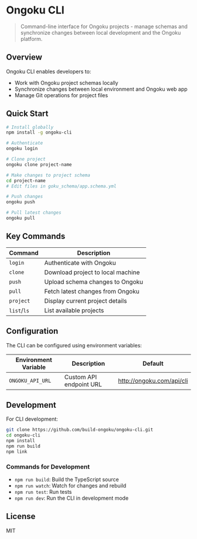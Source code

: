 # Ongoku CLI

> Command-line interface for Ongoku projects - manage schemas and synchronize changes between local development and the Ongoku platform.

## Overview

Ongoku CLI enables developers to:
- Work with Ongoku project schemas locally
- Synchronize changes between local environment and Ongoku web app
- Manage Git operations for project files

## Quick Start

```bash
# Install globally
npm install -g ongoku-cli

# Authenticate
ongoku login

# Clone project
ongoku clone project-name

# Make changes to project schema
cd project-name
# Edit files in goku_schema/app.schema.yml

# Push changes
ongoku push

# Pull latest changes
ongoku pull
```

## Key Commands

| Command | Description |
|---------|-------------|
| `login` | Authenticate with Ongoku |
| `clone` | Download project to local machine |
| `push`  | Upload schema changes to Ongoku |
| `pull`  | Fetch latest changes from Ongoku |
| `project` | Display current project details |
| `list`/`ls` | List available projects |

## Configuration

The CLI can be configured using environment variables:

| Environment Variable | Description | Default |
|----------------------|-------------|--------|
| `ONGOKU_API_URL` | Custom API endpoint URL | http://ongoku.com/api/cli |

## Development

For CLI development:
```bash
git clone https://github.com/build-ongoku/ongoku-cli.git
cd ongoku-cli
npm install
npm run build
npm link
```


### Commands for Development

- `npm run build`: Build the TypeScript source
- `npm run watch`: Watch for changes and rebuild
- `npm run test`: Run tests
- `npm run dev`: Run the CLI in development mode

## License

MIT
